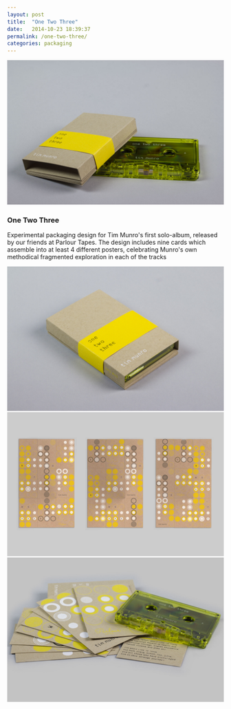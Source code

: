 ```yaml
---
layout: post
title:  "One Two Three"
date:   2014-10-23 18:39:37
permalink: /one-two-three/
categories: packaging
---
```


<div class="row">
<div class="col-lg-10 col-md-12 col-sm-12 project-img ">
     <img class="img-responsive " src="/assets/PT-documentation-04-141012.jpg">
</div>
</div>

<div class="row"> 
<div class="col-lg-5 col-sm-6 col-md-6 project-description">
    <h3><strong>One Two Three</strong></h3>
    <p>
        Experimental packaging design for Tim Munro's first solo-album, released by our friends at Parlour Tapes. The design includes nine cards which assemble into at least 4 different posters, celebrating Munro's own methodical fragmented exploration in each of the tracks
    </p>
</div>
</div>

<div class="row">
<div class="col-lg-5 col-md-6 col-sm-6 project-img">
    <img class="img-responsive" src="/assets/PT-documentation-05-141012.jpg">
</div>
      
<div class="col-lg-5 col-md-6 col-sm-6 ">
	<img class="img-responsive" src="/assets/PT-mockup-one-two-three-141012.jpg">
</div>

</div>

<div class="col-lg-10 col-md-12 col-sm-12 project-img">
	<img class="img-responsive" src="/assets/PT-documentation-03-141012.jpg">
</div>